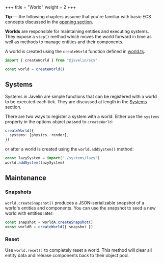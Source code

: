 +++
title = "World"
weight = 2
+++

<aside>
  <p>
    <strong>Tip</strong> — the following chapters assume that you're familiar with basic ECS concepts discussed in the <a href="/ecs">opening section</a>.
  </p>
</aside>

**Worlds** are responsible for maintaining entities and executing systems. They expose a `step()` method which moves the world forward in time as well as methods to manage entities and their components.

A world is created using the `createWorld` function defined in [world.ts](https://github.com/3mcd/javelin/blob/master/packages/ecs/src/world.ts).

```ts
import { createWorld } from "@javelin/ecs"

const world = createWorld()
```

## Systems

Systems in Javelin are simple functions that can be registered with a world to be executed each tick. They are discussed at length in the [Systems](/ecs/systems) section.

There are two ways to register a system with a world. Either use the `systems` property in the options object passed to `createWorld`:

```ts
createWorld({
  systems: [physics, render],
})
```

or after a world is created using the `world.addSystem()` method:

```ts
const lazySystem = import("./systems/lazy")
world.addSystem(lazySystem)
```

## Maintenance

### Snapshots

`world.createSnapshot()` produces a JSON-serializable snapshot of a world's entities and components. You can use the snapshot to seed a new world with entities later:

```ts
const snapshot = worldA.createSnapshot()
const worldB = createWorld({ snapshot })
```

### Reset

Use `world.reset()` to completely reset a world. This method will clear all entity data and release components back to their object pool.
